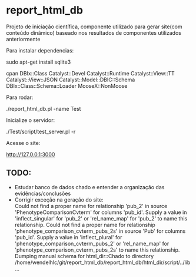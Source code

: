 # report_html_db
Projeto de iniciação científica, componente utilizado para gerar site(com conteúdo dinâmico) baseado nos resultados de componentes utilizados anteriormente

Para instalar dependencias:

sudo apt-get install sqlite3

cpan DBIx::Class Catalyst::Devel Catalyst::Runtime Catalyst::View::TT Catalyst::View::JSON Catalyst::Model::DBIC::Schema  DBIx::Class::Schema::Loader MooseX::NonMoose

Para rodar:

./report_html_db.pl -name Test

Inicialize o servidor:

./Test/script/test_server.pl -r
  
Acesse o site:

http://127.0.0.1:3000


TODO:
-
-	Estudar banco de dados chado e entender a organização das evidências/conclusões
-	Corrigir exceção na geração do site:	
Could not find a proper name for relationship 'pub_2' in source
'PhenotypeComparisonCvterm' for columns 'pub_id'. Supply a value in
'inflect_singular' for 'pub_2' or 'rel_name_map' for
'pub_2' to name this relationship.
Could not find a proper name for relationship 'phenotype_comparison_cvterm_pubs_2s' in source
'Pub' for columns 'pub_id'. Supply a value in
'inflect_plural' for 'phenotype_comparison_cvterm_pubs_2' or 'rel_name_map' for
'phenotype_comparison_cvterm_pubs_2s' to name this relationship.
Dumping manual schema for html_dir::Chado to directory /home/wendelhlc/git/report_html_db/report_html_db/html_dir/script/../lib ...
	